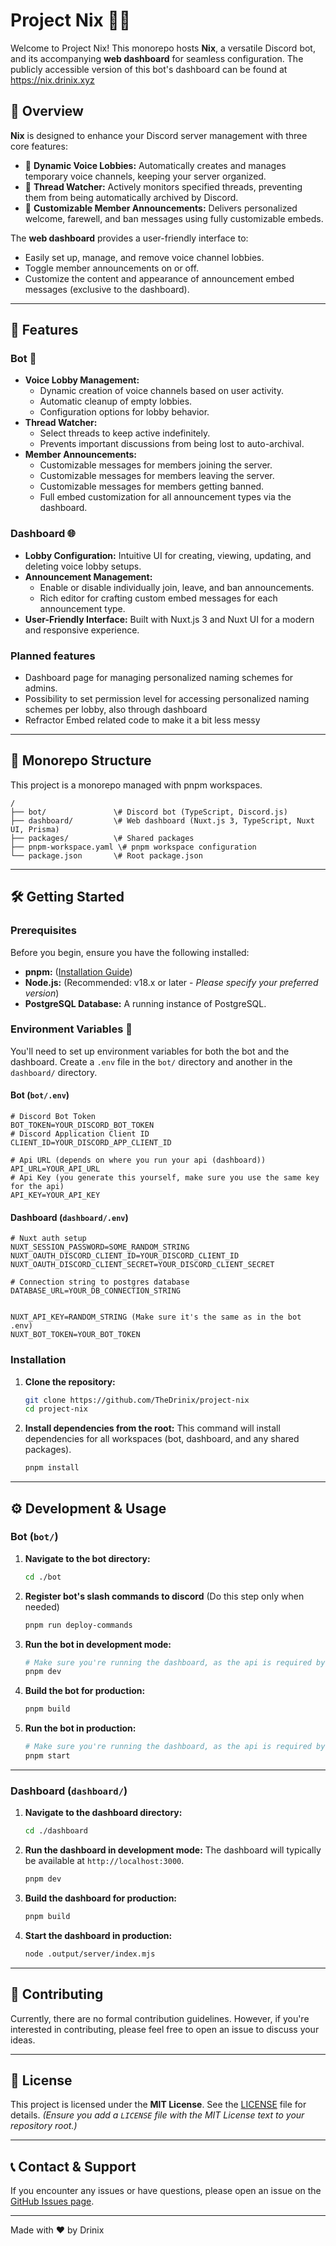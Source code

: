 # Project Nix 🤖✨

Welcome to Project Nix! This monorepo hosts **Nix**, a versatile Discord bot, and its accompanying **web dashboard** for seamless configuration. The publicly accessible version of this bot's dashboard can be found at https://nix.drinix.xyz

## 📜 Overview

**Nix** is designed to enhance your Discord server management with three core features:

* 🎤 **Dynamic Voice Lobbies:** Automatically creates and manages temporary voice channels, keeping your server organized.
* 🧵 **Thread Watcher:** Actively monitors specified threads, preventing them from being automatically archived by Discord.
* 📢 **Customizable Member Announcements:** Delivers personalized welcome, farewell, and ban messages using fully customizable embeds.

The **web dashboard** provides a user-friendly interface to:

* Easily set up, manage, and remove voice channel lobbies.
* Toggle member announcements on or off.
* Customize the content and appearance of announcement embed messages (exclusive to the dashboard).

---

## 🚀 Features

### Bot 🤖
* **Voice Lobby Management:**
    * Dynamic creation of voice channels based on user activity.
    * Automatic cleanup of empty lobbies.
    * Configuration options for lobby behavior.
* **Thread Watcher:**
    * Select threads to keep active indefinitely.
    * Prevents important discussions from being lost to auto-archival.
* **Member Announcements:**
    * Customizable messages for members joining the server.
    * Customizable messages for members leaving the server.
    * Customizable messages for members getting banned.
    * Full embed customization for all announcement types via the dashboard.

### Dashboard 🌐
* **Lobby Configuration:** Intuitive UI for creating, viewing, updating, and deleting voice lobby setups.
* **Announcement Management:**
    * Enable or disable individually join, leave, and ban announcements.
    * Rich editor for crafting custom embed messages for each announcement type.
* **User-Friendly Interface:** Built with Nuxt.js 3 and Nuxt UI for a modern and responsive experience.

### Planned features
* Dashboard page for managing personalized naming schemes for admins.
* Possibility to set permission level for accessing personalized naming schemes per lobby, also through dashboard
* Refractor Embed related code to make it a bit less messy

---

## 📁 Monorepo Structure

This project is a monorepo managed with pnpm workspaces.

```
/
├── bot/               \# Discord bot (TypeScript, Discord.js)
├── dashboard/         \# Web dashboard (Nuxt.js 3, TypeScript, Nuxt UI, Prisma)
├── packages/          \# Shared packages
├── pnpm-workspace.yaml \# pnpm workspace configuration
└── package.json       \# Root package.json
```

---

## 🛠️ Getting Started

### Prerequisites

Before you begin, ensure you have the following installed:

* **pnpm:** ([Installation Guide](https://pnpm.io/installation))
* **Node.js:** (Recommended: v18.x or later - *Please specify your preferred version*)
* **PostgreSQL Database:** A running instance of PostgreSQL.

### Environment Variables 🔑

You'll need to set up environment variables for both the bot and the dashboard. Create a `.env` file in the `bot/` directory and another in the `dashboard/` directory.

#### Bot (`bot/.env`)

```env
# Discord Bot Token
BOT_TOKEN=YOUR_DISCORD_BOT_TOKEN
# Discord Application Client ID
CLIENT_ID=YOUR_DISCORD_APP_CLIENT_ID

# Api URL (depends on where you run your api (dashboard))
API_URL=YOUR_API_URL
# Api Key (you generate this yourself, make sure you use the same key for the api)
API_KEY=YOUR_API_KEY
```

#### Dashboard (`dashboard/.env`)

```env
# Nuxt auth setup
NUXT_SESSION_PASSWORD=SOME_RANDOM_STRING
NUXT_OAUTH_DISCORD_CLIENT_ID=YOUR_DISCORD_CLIENT_ID
NUXT_OAUTH_DISCORD_CLIENT_SECRET=YOUR_DISCORD_CLIENT_SECRET

# Connection string to postgres database
DATABASE_URL=YOUR_DB_CONNECTION_STRING


NUXT_API_KEY=RANDOM_STRING (Make sure it's the same as in the bot .env)
NUXT_BOT_TOKEN=YOUR_BOT_TOKEN
```

### Installation

1.  **Clone the repository:**

    ```bash
    git clone https://github.com/TheDrinix/project-nix
    cd project-nix
    ```

2.  **Install dependencies from the root:**
    This command will install dependencies for all workspaces (bot, dashboard, and any shared packages).

    ```bash
    pnpm install
    ```

-----

## ⚙️ Development & Usage

### Bot (`bot/`)

1.  **Navigate to the bot directory:**

    ```bash
    cd ./bot
    ```

2.  **Register bot's slash commands to discord** (Do this step only when needed)
    ```bash
    pnpm run deploy-commands
    ```

3.  **Run the bot in development mode:**

    ```bash
    # Make sure you're running the dashboard, as the api is required by the bot
    pnpm dev
    ```

4.  **Build the bot for production:**

    ```bash
    pnpm build
    ```


5.  **Run the bot in production:**

    ```bash
    # Make sure you're running the dashboard, as the api is required by the bot
    pnpm start
    ```

-----

### Dashboard (`dashboard/`)

1.  **Navigate to the dashboard directory:**

    ```bash
    cd ./dashboard
    ```

2.  **Run the dashboard in development mode:**
    The dashboard will typically be available at `http://localhost:3000`.

    ```bash
    pnpm dev
    ```

3.  **Build the dashboard for production:**

    ```bash
    pnpm build
    ```

4.  **Start the dashboard in production:**

    ```bash
    node .output/server/index.mjs
    ```

-----


## 🤝 Contributing

Currently, there are no formal contribution guidelines. However, if you're interested in contributing, please feel free to open an issue to discuss your ideas.

-----

## 📜 License

This project is licensed under the **MIT License**. See the [LICENSE](https://www.google.com/search?q=LICENSE) file for details.
*(Ensure you add a `LICENSE` file with the MIT License text to your repository root.)*

-----

## 📞 Contact & Support

If you encounter any issues or have questions, please open an issue on the [GitHub Issues page](https://www.google.com/search?q=https://github.com/your-username/project-nix/issues).

-----

Made with ❤️ by Drinix